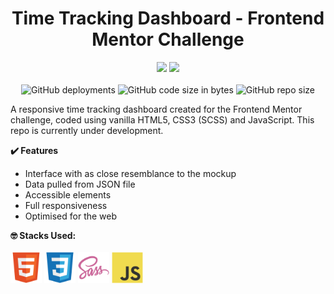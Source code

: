 <div align="center">

<h1>Time Tracking Dashboard - Frontend Mentor Challenge</h1>

![](https://api.checklyhq.com/v1/badges/checks/b27c3132-de00-48e1-9432-d70d0af012c6?style=for-the-badge&theme=dark) ![](https://api.checklyhq.com/v1/badges/checks/b27c3132-de00-48e1-9432-d70d0af012c6?style=for-the-badge&theme=dark&responseTime=true)<br><br>![GitHub deployments](https://img.shields.io/github/deployments/asbhogal/Time-Tracking-Dashboard/production?label=DEPLOYMENT%20STATE&style=for-the-badge&labelColor=000) ![GitHub code size in bytes](https://img.shields.io/github/languages/code-size/asbhogal/Time-Tracking-Dashboard?style=for-the-badge&labelColor=000) ![GitHub repo size](https://img.shields.io/github/repo-size/asbhogal/Time-Tracking-Dashboard?color=blueviolet&style=for-the-badge&labelColor=000)

</div>

A responsive time tracking dashboard created for the Frontend Mentor challenge, coded using vanilla HTML5, CSS3 (SCSS) and JavaScript. This repo is currently under development.

<strong>:heavy_check_mark: Features</strong><br>
  - Interface with as close resemblance to the mockup
  - Data pulled from JSON file
  - Accessible elements
  - Full responsiveness
  - Optimised for the web

  <strong>:nerd_face: Stacks Used:</strong><br>
<br>
<a target="_blank" rel="noopener noreferrer" href="https://github.com/devicons/devicon/blob/master/icons/html5/html5-original.svg"><img src="https://github.com/devicons/devicon/raw/master/icons/html5/html5-original.svg" alt="html5" width="50" height="50" style="max-width:100%;"></a>
<a target="_blank" rel="noopener noreferrer" href="https://github.com/devicons/devicon/blob/master/icons/css3/css3-original.svg"><img src="https://github.com/devicons/devicon/raw/master/icons/css3/css3-original.svg" alt="css3" width="50" height="50" style="max-width:100%;"></a>
<a target="_blank" rel="noopener noreferrer" href="https://github.com/devicons/devicon/blob/master/icons/sass/sass-original.svg"><img src="https://github.com/devicons/devicon/blob/master/icons/sass/sass-original.svg" alt="sass" width="50" height="50" style="max-width:100%;"></a>
<a target="_blank" rel="noopener noreferrer" href="https://github.com/devicons/devicon/blob/master/icons/javascript/javascript-original.svg"><img src="https://github.com/devicons/devicon/raw/master/icons/javascript/javascript-original.svg" alt="JavaScript" width="50" height="50" style="max-width:100%;"></a>